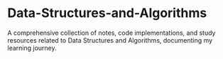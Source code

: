 # Data-Structures-and-Algorithms
A comprehensive collection of notes, code implementations, and study resources related to Data Structures and Algorithms, documenting my learning journey.
